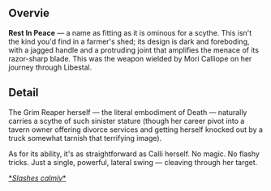 <!-- title: Rest In Peace -->
<!-- quote: My thighs? Hands off, I have a scythe! -->
<!-- chapter: 0 -->
<!-- images: (Calli's first time wielding Rest In Piece), (Rest In Piece as viewed from the inventory), (Rest In Peace's ability activated) -->
<!-- model: true -->

## Overvie

**Rest In Peace** — a name as fitting as it is ominous for a scythe. This isn't the kind you'd find in a farmer's shed; its design is dark and foreboding, with a jagged handle and a protruding joint that amplifies the menace of its razor-sharp blade. This was the weapon wielded by Mori Calliope on her journey through Libestal.

## Detail

The Grim Reaper herself — the literal embodiment of Death — naturally carries a scythe of such sinister stature (though her career pivot into a tavern owner offering divorce services and getting herself knocked out by a truck somewhat tarnish that terrifying image).

As for its ability, it's as straightforward as Calli herself. No magic. No flashy tricks. Just a single, powerful, lateral swing — cleaving through her target.

[\*_Slashes calmly_\*](#embed:https://www.youtube.com/live/xE3JQ1R2DdU?si=EKcdRzMaDtl6p37Z&t=5787)
